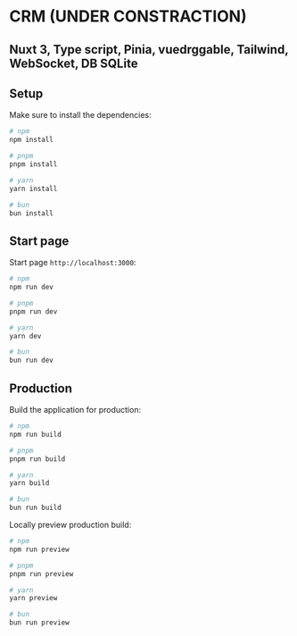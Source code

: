 # CRM (UNDER CONSTRACTION)
## Nuxt 3, Type script, Pinia, vuedrggable, Tailwind, WebSocket, DB SQLite



## Setup

Make sure to install the dependencies:

```bash
# npm
npm install

# pnpm
pnpm install

# yarn
yarn install

# bun
bun install
```

## Start page

Start page `http://localhost:3000`:

```bash
# npm
npm run dev

# pnpm
pnpm run dev

# yarn
yarn dev

# bun
bun run dev
```

## Production

Build the application for production:

```bash
# npm
npm run build

# pnpm
pnpm run build

# yarn
yarn build

# bun
bun run build
```

Locally preview production build:

```bash
# npm
npm run preview

# pnpm
pnpm run preview

# yarn
yarn preview

# bun
bun run preview
```


